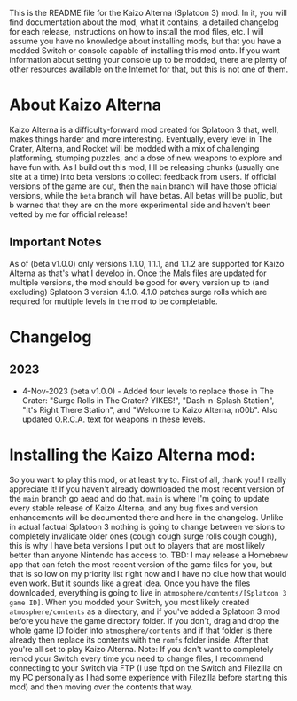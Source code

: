 This is the README file for the Kaizo Alterna (Splatoon 3) mod. In it, you will find documentation about the mod, what it contains, a detailed changelog for each release, instructions on how to install the mod files, etc. I will assume you have no knowledge about installing mods, but that you have a modded Switch or console capable of installing this mod onto. If you want information about setting your console up to be modded, there are plenty of other resources available on the Internet for that, but this is not one of them.

# About Kaizo Alterna
Kaizo Alterna is a difficulty-forward mod created for Splatoon 3 that, well, makes things harder and more interesting. Eventually, every level in The Crater, Alterna, and Rocket will be modded with a mix of challenging platforming, stumping puzzles, and a dose of new weapons to explore and have fun with. As I build out this mod, I'll be releasing chunks (usually one site at a time) into beta versions to collect feedback from users. If official versions of the game are out, then the `main` branch will have those official versions, while the `beta` branch will have betas. All betas will be public, but b warned that they are on the more experimental side and haven't been vetted by me for official release!

## Important Notes
As of (beta v1.0.0) only versions 1.1.0, 1.1.1, and 1.1.2 are supported for Kaizo Alterna as that's what I develop in. Once the Mals files are updated for multiple versions, the mod should be good for every version up to (and excluding) Splatoon 3 version 4.1.0. 4.1.0 patches surge rolls which are required for multiple levels in the mod to be completable.

# Changelog

## 2023
* 4-Nov-2023 (beta v1.0.0) - Added four levels to replace those in The Crater: "Surge Rolls in The Crater? YIKES!", "Dash-n-Splash Station", "It's Right There Station", and "Welcome to Kaizo Alterna, n00b". Also updated O.R.C.A. text for weapons in these levels.

# Installing the Kaizo Alterna mod:
So you want to play this mod, or at least try to. First of all, thank you! I really appreciate it! If you haven't already downloaded the most recent version of the `main` branch go aead and do that. `main` is where I'm going to update every stable release of Kaizo Alterna, and any bug fixes and version enhancements will be documented there and here in the changelog. Unlike in actual factual Splatoon 3 nothing is going to change between versions to completely invalidate older ones (cough cough surge rolls cough cough), this is why I have beta versions I put out to players that are most likely better than anyone Nintendo has access to.
TBD: I may release a Homebrew app that can fetch the most recent version of the game files for you, but that is so low on my priority list right now and I have no clue how that would even work. But it sounds like a great idea.
Once you have the files downloaded, everything is going to live in `atmosphere/contents/[Splatoon 3 game ID]`. When you modded your Switch, you most likely created `atmosphere/contents` as a directory, and if you've added a Splatoon 3 mod before you have the game directory folder. If you don't, drag and drop the whole game ID folder into `atmosphere/contents` and if that folder is there already then replace its contents with the `romfs` folder inside. After that you're all set to play Kaizo Alterna.
Note: If you don't want to completely remod your Switch every time you need to change files, I recommend connecting to your Switch via FTP (I use ftpd on the Switch and Filezilla on my PC personally as I had some experience with Filezilla before starting this mod) and then moving over the contents that way.